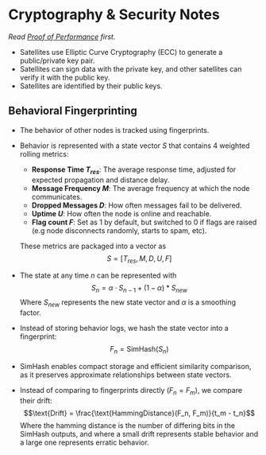 # Cryptography & Security Notes
*Read [Proof of Performance](proof-of-performance.md) first.*
- Satellites use Elliptic Curve Cryptography (ECC) to generate a public/private key pair.
- Satellites can sign data with the private key, and other satellites can verify it with the public key.
- Satellites are identified by their public keys.
## Behavioral Fingerprinting
- The behavior of other nodes is tracked using fingerprints.
- Behavior is represented with a state vector $S$ that contains 4 weighted rolling metrics:
    - **Response Time $T_{res}$**: The average response time, adjusted for expected propagation and distance delay.
    - **Message Frequency $M$**: The average frequency at which the node communicates.
    - **Dropped Messages $D$**: How often messages fail to be delivered.
    - **Uptime $U$**: How often the node is online and reachable.
    - **Flag count $F$**: Set as 1 by default, but switched to 0 if flags are raised (e.g node disconnects randomly, starts to spam, etc).
    
    These metrics are packaged into a vector as  
    $$S = [T_{res}, M, D, U, F]$$
- The state at any time $n$ can be represented with
    $$S_n = \alpha \cdot S_{n - 1} + (1 - \alpha) * S_{new}$$
    Where $S_{new}$ represents the new state vector and $\alpha$ is a smoothing factor.
- Instead of storing behavior logs, we hash the state vector into a fingerprint:
    $$F_n = \text{SimHash}(S_n)$$
- SimHash enables compact storage and efficient similarity comparison, as it preserves approximate relationships between state vectors.
- Instead of comparing to fingerprints directly ($F_n = F_m$), we compare their drift:  
    $$\text{Drift} = \frac{\text{HammingDistance}(F_n, F_m)}{t_m - t_n}$$
    Where the hamming distance is the number of differing bits in the SimHash outputs, and where a small drift represents stable behavior and a large one represents erratic behavior.
